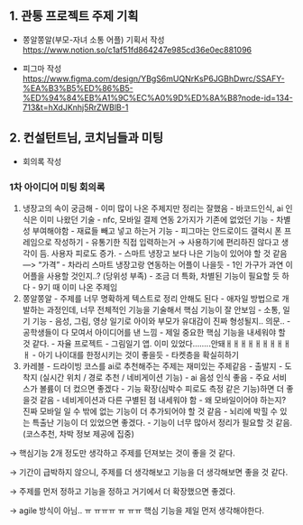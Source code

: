 ## 1. 관통 프로젝트 주제 기획

- 쫑알쫑알(부모-자녀 소통 어플) 기획서 작성
https://www.notion.so/c1af51fd864247e985cd36e0ec881096

- 피그마 작성
https://www.figma.com/design/YBgS6mUQNrKsP6JGBhDwrc/SSAFY-%EA%B3%B5%ED%86%B5-%ED%94%84%EB%A1%9C%EC%A0%9D%ED%8A%B8?node-id=134-713&t=hXdJKnhj5RrZWBlB-1

## 2. 컨설턴트님, 코치님들과 미팅 

- 회의록 작성

### 1차 아이디어 미팅 회의록

  1. 냉장고의 속이 궁금해
    - 이미 많이 나온 주제지만 정리는 잘했음
    - 바코드인식, ai 인식은 이미 나왔던 기술
    - nfc, 모바일 결제 연동 2가지가 기존에 없었던 기능 - 차별성 부여해야함
    - 재료들 빼고 넣고 하는거 기능
    - 피그마는 안드로이드 갤럭시 폰 프레임으로 작성하기
    - 유통기한 직접 입력하는거 → 사용하기에 편리하진 않다고 생각이 듬. 사용자 피로도 증가.
    - 스마트 냉장고 보다 나은 기능이 있어야 할 것 같음 —> “가격”
    - 차라리 스마트 냉장고랑 연동하는 어플이 나을듯
    - 1인 가구가 과연 이 어플을 사용할 것인지..? (당위성 부족)
    - 조금 더 특화, 차별된 기능이 필요할 듯 하다 - 9기 때 이미 나온 주제임
  2. 쫑알쫑알
    - 주제를 너무 명확하게 텍스트로 정리 안해도 된다
    - 애자일 방법으로 개발하는 과정인데, 너무 전체적인 기능을 기술해서 핵심 기능이 잘 안보임
    - 소통, 일기 기능 - 음성, 그림, 영상 일기로 아이와 부모가 유대감이 진짜 형성될지.. 의문..
    - 공학생들이 다 모여서 아이디어를 낸 느낌
    - 제일 중요한 핵심 기능을 내세워야 할 것 같다.
    - 자율 프로젝트 - 그림일기 앱. 이미 있었다……..안돼ㅐㅐㅐㅐㅐㅐㅐㅐㅐㅐ
    - 아기 나이대를 한정시키는 것이 좋을듯 - 타켓층을 확실히하기
  3. 카레블
    - 드라이빙 코스를 ai로 추천해주는 주제는 재미있는 주제같음
    - 출발지 - 도착지 (실시간 위치 / 경로 추천 / 네비게이션 기능)
    - ai 음성 인식 좋음
    - 주요 서비스가 볼륨이 더 컸으면 좋겠다 - 기능 확장(심박수 피로도 측정 같은 기능)하면 더 좋을것 같음
    - 네비게이션과 다른 구별된 점 내세워야 함
    - 왜 모바일이어야 하는지? 진짜 모바일 일 수 밖에 없는 기능이 더 추가되어야 할 것 같음
    - 뇌리에 박힐 수 있는 특출난 기능이 더 있었으면 좋겠다.
    - 기능이 너무 많아서 정리가 필요할 것 같음. (코스추천, 차박 정보 제공에 집중)

  → 핵심기능 2개 정도만 생각하고 주제를 던져보는 것이 좋을 것 같다.

  → 기간이 급박하지 않으니, 주제를 더 생각해보고 기능을 더 생각해보면 좋을 것 같다.

  → 주제를 먼저 정하고 기능을 정하고 거기에서 더 확장했으면 좋겠다.

  → agile 방식이 아님.. ㅠ ㅠㅠㅠ ㅠ ㅠㅠ 핵심 기능을 제일 먼저 생각해야한다.